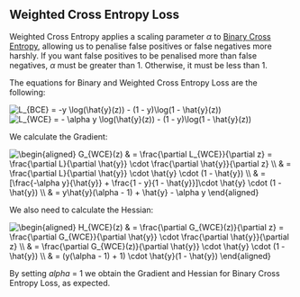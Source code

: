 ## Weighted Cross Entropy Loss

Weighted Cross Entropy applies a scaling parameter $\alpha$  to [Binary Cross Entropy](https://en.wikipedia.org/wiki/Cross_entropy#Cross-entropy_loss_function_and_logistic_regression),
allowing us to penalise false positives or false negatives more harshly. If you want false
positives to be penalised more than false negatives, $\alpha$ must be greater than 1. Otherwise,
it must be less than 1. 

The equations for Binary and Weighted Cross Entropy Loss are the following:

<img src="https://latex.codecogs.com/svg.latex?L_{BCE}&space;=&space;-y&space;\log(\hat{y}(z))&space;-&space;(1&space;-&space;y)\log(1&space;-&space;\hat{y}(z))" title="L_{BCE} = -y \log(\hat{y}(z)) - (1 - y)\log(1 - \hat{y}(z))" />

<img src="https://latex.codecogs.com/svg.latex?L_{WCE}&space;=&space;-&space;\alpha&space;y&space;\log(\hat{y}(z))&space;-&space;(1&space;-&space;y)\log(1&space;-&space;\hat{y}(z))" title="L_{WCE} = - \alpha y \log(\hat{y}(z)) - (1 - y)\log(1 - \hat{y}(z))" />

We calculate the Gradient:

<img src="https://latex.codecogs.com/svg.latex?\begin{aligned}&space;G_{WCE}(z)&space;&&space;=&space;\frac{\partial&space;L_{WCE}}{\partial&space;z}&space;=&space;\frac{\partial&space;L}{\partial&space;\hat{y}}&space;\cdot&space;\frac{\partial&space;\hat{y}}{\partial&space;z}&space;\\&space;&&space;=&space;\frac{\partial&space;L}{\partial&space;\hat{y}}&space;\cdot&space;\hat{y}&space;\cdot&space;(1&space;-&space;\hat{y})&space;\\&space;&&space;=&space;[\frac{-\alpha&space;y}{\hat{y}}&space;&plus;&space;\frac{1&space;-&space;y}{1&space;-&space;\hat{y}}]\cdot&space;\hat{y}&space;\cdot&space;(1&space;-&space;\hat{y})&space;\\&space;&&space;=&space;y\hat{y}(\alpha&space;-&space;1)&space;&plus;&space;\hat{y}&space;-&space;\alpha&space;y&space;\end{aligned}" title="\begin{aligned} G_{WCE}(z) & = \frac{\partial L_{WCE}}{\partial z} = \frac{\partial L}{\partial \hat{y}} \cdot \frac{\partial \hat{y}}{\partial z} \\ & = \frac{\partial L}{\partial \hat{y}} \cdot \hat{y} \cdot (1 - \hat{y}) \\ & = [\frac{-\alpha y}{\hat{y}} + \frac{1 - y}{1 - \hat{y}}]\cdot \hat{y} \cdot (1 - \hat{y}) \\ & = y\hat{y}(\alpha - 1) + \hat{y} - \alpha y \end{aligned}" />


We also need to calculate the Hessian:

<img src="https://latex.codecogs.com/svg.latex?\begin{aligned}&space;H_{WCE}(z)&space;&&space;=&space;\frac{\partial&space;G_{WCE}(z)}{\partial&space;z}&space;=&space;\frac{\partial&space;G_{WCE}}{\partial&space;\hat{y}}&space;\cdot&space;\frac{\partial&space;\hat{y}}{\partial&space;z}&space;\\&space;&&space;=&space;\frac{\partial&space;G_{WCE}(z)}{\partial&space;\hat{y}}&space;\cdot&space;\hat{y}&space;\cdot&space;(1&space;-&space;\hat{y})&space;\\&space;&&space;=&space;(y(\alpha&space;-&space;1)&space;&plus;&space;1)&space;\cdot&space;\hat{y}(1&space;-&space;\hat{y})&space;\end{aligned}" title="\begin{aligned} H_{WCE}(z) & = \frac{\partial G_{WCE}(z)}{\partial z} = \frac{\partial G_{WCE}}{\partial \hat{y}} \cdot \frac{\partial \hat{y}}{\partial z} \\ & = \frac{\partial G_{WCE}(z)}{\partial \hat{y}} \cdot \hat{y} \cdot (1 - \hat{y}) \\ & = (y(\alpha - 1) + 1) \cdot \hat{y}(1 - \hat{y}) \end{aligned}" />


By setting *alpha* = 1 we obtain the Gradient and Hessian for Binary Cross Entropy Loss, as expected.